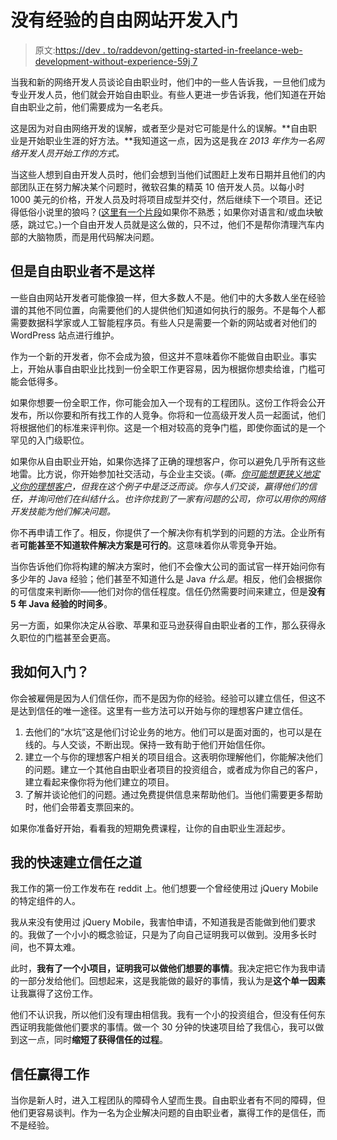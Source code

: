 # 没有经验的自由网站开发入门

> 原文:[https://dev . to/raddevon/getting-started-in-freelance-web-development-without-experience-59j 7](https://dev.to/raddevon/getting-started-in-freelance-web-development-without-experience-59j7)

当我和新的网络开发人员谈论自由职业时，他们中的一些人告诉我，一旦他们成为专业开发人员，他们就会开始自由职业。有些人更进一步告诉我，他们知道在开始自由职业之前，他们需要成为一名老兵。

这是因为对自由网络开发的误解，或者至少是对它可能是什么的误解。**自由职业是开始职业生涯的好方法。**我知道这一点，因为这是我*在 2013 年作为一名网络开发人员开始工作的方式。*

当这些人想到自由开发人员时，他们会想到当他们试图赶上发布日期并且他们的内部团队正在努力解决某个问题时，微软召集的精英 10 倍开发人员。以每小时 1000 美元的价格，开发人员及时将项目成型并交付，然后继续下一个项目。还记得低俗小说里的狼吗？([这里有一个片段](https://www.youtube.com/watch?v=dTkg6wq6ma4)如果你不熟悉；如果你对语言和/或血块敏感，跳过它。)一个自由开发人员就是这么做的，只不过，他们不是帮你清理汽车内部的大脑物质，而是用代码解决问题。

## 但是自由职业者不是这样

一些自由网站开发者可能像狼一样，但大多数人不是。他们中的大多数人坐在经验谱的其他不同位置，向需要他们的人提供他们知道如何执行的服务。不是每个人都需要数据科学家或人工智能程序员。有些人只是需要一个新的网站或者对他们的 WordPress 站点进行维护。

作为一个新的开发者，你不会成为狼，但这并不意味着你不能做自由职业。事实上，开始从事自由职业比找到一份全职工作更容易，因为根据你想卖给谁，门槛可能会低得多。

如果你想要一份全职工作，你可能会加入一个现有的工程团队。这份工作将会公开发布，所以你要和所有找工作的人竞争。你将和一位高级开发人员一起面试，他们将根据他们的标准来评判你。这是一个相对较高的竞争门槛，即使你面试的是一个罕见的入门级职位。

如果你从自由职业开始，如果你选择了正确的理想客户，你可以避免几乎所有这些地雷。比方说，你开始参加社交活动，与企业主交谈。(*嘶。[你可能想更狭义地定义你的理想客户](https://raddevon.com/articles/should-i-pick-a-niche-as-a-freelance-web-developer-4hae)，但我在这个例子中是泛泛而谈。你与人们交谈，赢得他们的信任，并询问他们在纠结什么。也许你找到了一家有问题的公司，你可以用你的网络开发技能为他们解决问题。*

你不再申请工作了。相反，你提供了一个解决你有机学到的问题的方法。企业所有者**可能甚至不知道软件解决方案是可行的**。这意味着你从零竞争开始。

当你告诉他们你将构建的解决方案时，他们不会像大公司的面试官一样开始问你有多少年的 Java 经验；他们甚至不知道什么是 Java *什么是*。相反，他们会根据你的可信度来判断你——他们对你的信任程度。信任仍然需要时间来建立，但是**没有 5 年 Java 经验的时间多**。

另一方面，如果你决定从谷歌、苹果和亚马逊获得自由职业者的工作，那么获得永久职位的门槛甚至会更高。

## [](#how-do-i-get-started)我如何入门？

你会被雇佣是因为人们信任你，而不是因为你的经验。经验可以建立信任，但这不是达到信任的唯一途径。这里有一些方法可以开始与你的理想客户建立信任。

1.  去他们的“水坑”这是他们讨论业务的地方。他们可以是面对面的，也可以是在线的。与人交谈，不断出现。保持一致有助于他们开始信任你。
2.  建立一个与你的理想客户相关的项目组合。这表明你理解他们，你能解决他们的问题。建立一个其他自由职业者项目的投资组合，或者成为你自己的客户，建立看起来像你将为他们建立的项目。
3.  了解并谈论他们的问题。通过免费提供信息来帮助他们。当他们需要更多帮助时，他们会带着支票回来的。

如果你准备好开始，看看我的短期免费课程，让你的自由职业生涯起步。

## [](#my-hack-for-quickly-building-trust)我的快速建立信任之道

我工作的第一份工作发布在 reddit 上。他们想要一个曾经使用过 jQuery Mobile 的特定组件的人。

我从来没有使用过 jQuery Mobile，我害怕申请，不知道我是否能做到他们要求的。我做了一个小小的概念验证，只是为了向自己证明我可以做到。没用多长时间，也不算太难。

此时，**我有了一个小项目，证明我可以做他们想要的事情**。我决定把它作为我申请的一部分发给他们。回想起来，这是我能做的最好的事情，我认为是**这个单一因素**让我赢得了这份工作。

他们不认识我，所以他们没有理由相信我。我有一个小的投资组合，但没有任何东西证明我能做他们要求的事情。做一个 30 分钟的快速项目给了我信心，我可以做到这一点，同时**缩短了获得信任的过程**。

## [](#trust-wins-work)信任赢得工作

当你是新人时，进入工程团队的障碍令人望而生畏。自由职业者有不同的障碍，但他们更容易谈判。作为一名为企业解决问题的自由职业者，赢得工作的是信任，而不是经验。